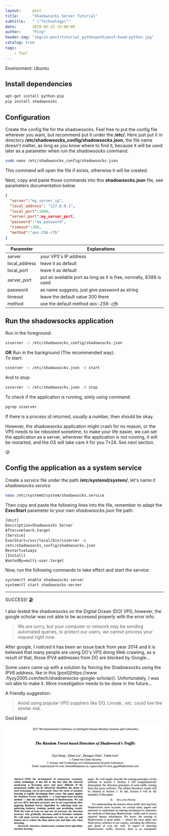 ```yaml
---
layout:     post
title:      "Shadowsocks Server Tutorial"
subtitle:   " \"Technology\""
date:       2019-05-23 19:00:00
author:     "Ping"
header-img: "img/in-post/tutorial_pythonpath/post-head-python.jpg"
catalog: true
tags:
    - Tool
---
```

Environment: Ubuntu

## Install dependencies

```bash
apt-get install python-pip
pip install shadowsocks
```


## Configuration

Create the config file for the shadowsocks. 
Feel free to put the config file wherever you want, but recommend put it under the **/etc/**. 
Here just put it in directory **/etc/shadowsocks_config/shadowsocks.json**, the file name doesn't matter, as long as 
you know where to find it, because it will be used later as a parameter when run the *shadowsocks* command.   
```bash
sudo nano /etc/shadowsocks_config/shadowsocks.json  
```

This command will open the file if exists, otherwise it will be created.

Next, copy and paste those commands into this **shadowsocks.json** file, see parameters documentation below.
```json
{
  "server":"my_server_ip", 
  "local_address": "127.0.0.1",
  "local_port":1080,
  "server_port":my_server_port,
  "password":"my_password",
  "timeout":300,
  "method":"aes-256-cfb"
}
```

Parameter | Explanations
---------- | -------------
server | your VPS's IP address
local_address | leave it as default
local_port  |  leave it as default
server_port |  put an available port as long as it is free, normally, 8388 is used
password  | as name suggests, just give password as string
timeout  | leave the default value 300 there
method  | use the default method *aes-256-cfb*

## Run the shadowsocks application

Run in the foreground:
```bash
ssserver -c /etc/shadowsocks_config/shadowsocks.json
```

**OR** Run in the background (The recommended way):   
To start:
```bash
ssserver -c /etc/shadowsocks.json -d start
```

And to stop:
```bash
ssserver -c /etc/shadowsocks.json -d stop
```

To check if the application is running, simly using command:
```bash
pgrep ssserver
```


If there is a process id returned, usually a number, then should be okay.

However, the shadowsocks application might crash for no reason, or the VPS needs to be rebooted
sometime, to make your life easier, we can set the application as a server, 
whenever the application is not running, it will be restarted, and the OS will take care it for you 7*24. 
See next section. 

:stuck_out_tongue_winking_eye:
 
## Config the application as a system service

Create a *service* file under the path **/etc/systemd/system/**, let's name it *shadowsocks.service*
```bash
nano /etc/systemd/system/shadowsocks.service
```

Then copy and paste the following lines into the file, remember to adapt the **ExecStart** parameter to your own 
*shadowsocks.json* file path.
```editorconfig
[Unit]
Description=Shadowsocks Server
After=network.target
[Service]
ExecStart=/usr/local/bin/ssserver -c /etc/shadowsocks_config/shadowsocks.json
Restart=always
[Install]
WantedBy=multi-user.target
```
Now, run the following commands to take effect and start the service:

```bash
systemctl enable shadowsocks-server
systemctl start shadowsocks-server
```

------------------------------------
SUCCESS!
:beach_umbrella:

I also tested the shadowsocks on the Digital Ocean (DO) VPS, however, the google scholar was not able to be accessed 
properly with the error info:   

> We are sorry, but your computer or network may be sending automated queries, to protect our users, we 
cannot process your request right now.

After google, I noticed it has been an issue back from year 2014 and it is believed that many people are 
using DO's VPS doing 
Web crawling, as a result of that, those IPV4 addresses from DO are blocked by Google...

Some users came up with a solution by forcing the Shadowsocks using the IPV6 address, like in this [post](https://www
.flyzy2005.com/tech/shadowsocks-google-scholar/).
Unfortunately, I was not able to make it. More investigation needs to be done in the future...

A friendly suggestion:    
> Avoid using popular VPS suppliers like DO, Linode, .etc. could low the similar risk.

God bless!

![pattern_recognition](/img/in-post/shadowsocks/pattern.jpg)
